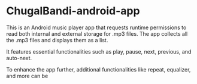 # ChugalBandi-android-app

This is an Android music player app that requests runtime permissions to read both internal and external storage for .mp3 files. The app collects all the .mp3 files and displays them as a list. 

It features essential functionalities such as play, pause, next, previous, and auto-next.

To enhance the app further, additional functionalities like repeat, equalizer, and more can be 
